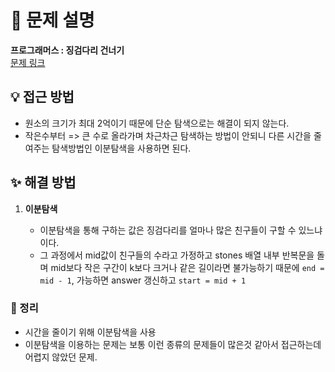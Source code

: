 # 📌 문제 설명

**프로그래머스 : 징검다리 건너기**  
[문제 링크](https://school.programmers.co.kr/learn/courses/30/lessons/64062)

## 💡 접근 방법

- 원소의 크기가 최대 2억이기 때문에 단순 탐색으로는 해결이 되지 않는다.
- 작은수부터 => 큰 수로 올라가며 차근차근 탐색하는 방법이 안되니 다른 시간을 줄여주는 탐색방법인 이분탐색을 사용하면 된다.

## ✨ 해결 방법

1. **이분탐색**

   - 이분탐색을 통해 구하는 값은 징검다리를 얼마나 많은 친구들이 구할 수 있느냐이다.
   - 그 과정에서 mid값이 친구들의 수라고 가정하고 stones 배열 내부 반복문을 돌며 mid보다 작은 구간이 k보다 크거나 같은 길이라면 불가능하기 때문에
     `end = mid - 1`, 가능하면 answer 갱신하고 `start = mid + 1`

### 📌 정리

- 시간을 줄이기 위해 이분탐색을 사용
- 이분탐색을 이용하는 문제는 보통 이런 종류의 문제들이 많은것 같아서 접근하는데 어렵지 않았던 문제.
